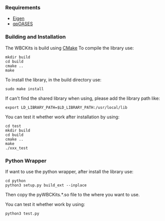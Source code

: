 ### Requirements
* [Eigen](https://eigen.tuxfamily.org/index.php?title=Main_Page)
* [qpOASES](https://github.com/coin-or/qpOASES)

### Building and Installation

The WBCKits is build using [CMake](http://www.cmake.org)
To compile the library use:

    mkdir build
    cd build
    cmake ..
    make

To install the library, in the build directory use:

    sudo make install

If can't find the shared library when using, please add the library path like:

    export LD_LIBRARY_PATH=$LD_LIBRARY_PATH:/usr/local/lib

You can test it whether work after installation by using:

    cd test
    mkdir build
    cd build
    cmake ..
    make
    ./xxx_test

### Python Wrapper

If want to use the python wrapper, after install the library use:

    cd python
    python3 setup.py build_ext --inplace

Then copy the pyWBCKits.*.so file to the where you want to use.

You can test it whether work by using:

    python3 test.py
